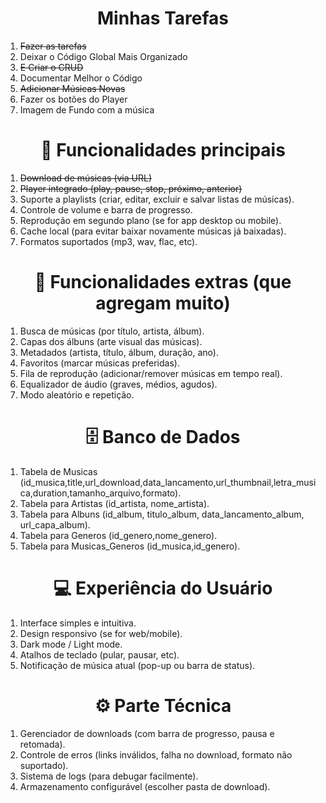<h1><center>Minhas Tarefas</center></h1>

<ol>
<li><del>Fazer as tarefas</del></li>
<li>Deixar o Código Global Mais Organizado</li>
<li><del>E Criar o CRUD</del></li>
<li>Documentar Melhor o Código</li>
<li><del>Adicionar Músicas Novas</del></li>
<li>Fazer os botões do Player</li>
<li>Imagem de Fundo com a música</li>
</ol>

<h1><center>🎵 Funcionalidades principais</center></h1>

<ol>
<li><del>Download de músicas (via URL) </del></li>
<li><del>Player integrado (play, pause, stop, próximo, anterior)</del></li>
<li>Suporte a playlists (criar, editar, excluir e salvar listas de músicas).</li>
<li>Controle de volume e barra de progresso.</li>
<li>Reprodução em segundo plano (se for app desktop ou mobile).</li>
<li>Cache local (para evitar baixar novamente músicas já baixadas).</li>
<li>Formatos suportados (mp3, wav, flac, etc).</li>
</ol>


<h1><center>🔎 Funcionalidades extras (que agregam muito)</center></h1>
<ol>
<li>Busca de músicas (por título, artista, álbum).</li>
<li>Capas dos álbuns (arte visual das músicas).</li>
<li>Metadados (artista, título, álbum, duração, ano).</li>
<li>Favoritos (marcar músicas preferidas).</li>
<li>Fila de reprodução (adicionar/remover músicas em tempo real).</li>
<li>Equalizador de áudio (graves, médios, agudos).</li>
<li>Modo aleatório e repetição.</li>
</ol>


<h1><center>🗄️ Banco de Dados</center></h1>
<ol>
<li>Tabela de Musicas (id_musica,title,url_download,data_lancamento,url_thumbnail,letra_musica,duration,tamanho_arquivo,formato).</li>
<li>Tabela para Artistas (id_artista, nome_artista).</li>
<li>Tabela para Albuns (id_album, titulo_album, data_lancamento_album, url_capa_album).</li>
<li>Tabela para Generos (id_genero,nome_genero).</li>
<li>Tabela para Musicas_Generos (id_musica,id_genero).</li>
</ol>

<h1><center>💻 Experiência do Usuário</center></h1>
<ol>
<li>Interface simples e intuitiva.</li>
<li>Design responsivo (se for web/mobile).</li>
<li>Dark mode / Light mode.</li>
<li>Atalhos de teclado (pular, pausar, etc).</li>
<li>Notificação de música atual (pop-up ou barra de status).</li>

</ol>

<h1><center>⚙️ Parte Técnica</center></h1>
<ol>
<li>Gerenciador de downloads (com barra de progresso, pausa e retomada).</li>
<li>Controle de erros (links inválidos, falha no download, formato não suportado).</li>
<li>Sistema de logs (para debugar facilmente).</li>
<li>Armazenamento configurável (escolher pasta de download).</li>
</ol>